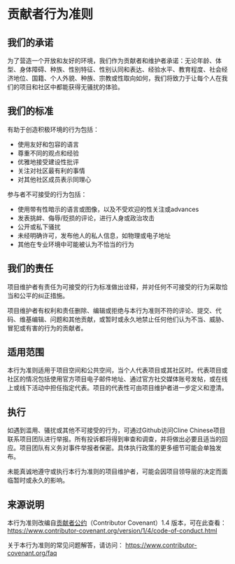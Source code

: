 # 贡献者行为准则

## 我们的承诺

为了营造一个开放和友好的环境，我们作为贡献者和维护者承诺：无论年龄、体型、身体障碍、种族、性别特征、性别认同和表达、经验水平、教育程度、社会经济地位、国籍、个人外貌、种族、宗教或性取向如何，我们将致力于让每个人在我们的项目和社区中都能获得无骚扰的体验。

## 我们的标准

有助于创造积极环境的行为包括：

-   使用友好和包容的语言
-   尊重不同的观点和经验
-   优雅地接受建设性批评
-   关注对社区最有利的事情
-   对其他社区成员表示同理心

参与者不可接受的行为包括：

-   使用带有性暗示的语言或图像，以及不受欢迎的性关注或advances
-   发表挑衅、侮辱/贬损的评论，进行人身或政治攻击
-   公开或私下骚扰
-   未经明确许可，发布他人的私人信息，如物理或电子地址
-   其他在专业环境中可能被认为不恰当的行为

## 我们的责任

项目维护者有责任为可接受的行为标准做出诠释，并对任何不可接受的行为采取恰当和公平的纠正措施。

项目维护者有权利和责任删除、编辑或拒绝与本行为准则不符的评论、提交、代码、维基编辑、问题和其他贡献，或暂时或永久地禁止任何他们认为不当、威胁、冒犯或有害的行为的贡献者。

## 适用范围

本行为准则适用于项目空间和公共空间，当个人代表项目或其社区时。代表项目或社区的情况包括使用官方项目电子邮件地址、通过官方社交媒体账号发帖，或在线上或线下活动中担任指定代表。项目的代表性可由项目维护者进一步定义和澄清。

## 执行

如遇到滥用、骚扰或其他不可接受的行为，可通过Github访问Cline Chinese项目联系项目团队进行举报。所有投诉都将得到审查和调查，并将做出必要且适当的回应。项目团队有义务对事件举报者保密。具体执行政策的更多细节可能会单独发布。

未能真诚地遵守或执行本行为准则的项目维护者，可能会因项目领导层的决定而面临暂时或永久的影响。

## 来源说明

本行为准则改编自[贡献者公约][homepage]（Contributor Covenant）1.4 版本，可在此查看：
https://www.contributor-covenant.org/version/1/4/code-of-conduct.html

[homepage]: https://www.contributor-covenant.org

关于本行为准则的常见问题解答，请访问：
https://www.contributor-covenant.org/faq
